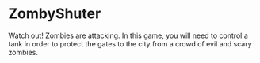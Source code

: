 # ZombyShuter
Watch out! Zombies are attacking. In this game, you will need to control a tank in order to protect the gates to the city from a crowd of evil and scary zombies.
